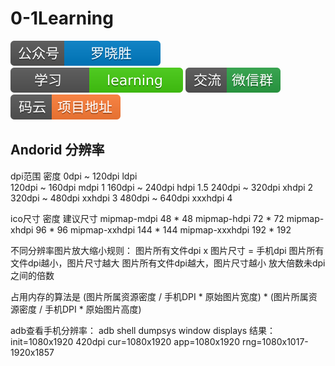 # 0-1Learning

![alt text](../../static/common/svg/luoxiaosheng.svg "公众号")
![alt text](../../static/common/svg/luoxiaosheng_learning.svg "学习")
![alt text](../../static/common/svg/luoxiaosheng_wechat.svg "微信")
![alt text](../../static/common/svg/luoxiaosheng_gitee.svg "码云")

## Andorid 分辨率

dpi范围	密度
0dpi ~ 120dpi	ldpi	
120dpi ~ 160dpi	mdpi	1
160dpi ~ 240dpi	hdpi	1.5
240dpi ~ 320dpi	xhdpi	2
320dpi ~ 480dpi	xxhdpi	3
480dpi ~ 640dpi	xxxhdpi	4


ico尺寸
密度	建议尺寸
mipmap-mdpi	48 * 48
mipmap-hdpi	72 * 72
mipmap-xhdpi	96 * 96
mipmap-xxhdpi	144 * 144
mipmap-xxxhdpi	192 * 192


不同分辨率图片放大缩小规则：
图片所有文件dpi x 图片尺寸 = 手机dpi
图片所有文件dpi越小，图片尺寸越大
图片所有文件dpi越大，图片尺寸越小
放大倍数未dpi之间的倍数


占用内存的算法是 (图片所属资源密度 / 手机DPI * 原始图片宽度) * (图片所属资源密度 / 手机DPI * 原始图片高度)


adb查看手机分辨率：
adb shell dumpsys window displays
结果：init=1080x1920 420dpi cur=1080x1920 app=1080x1920 rng=1080x1017-1920x1857